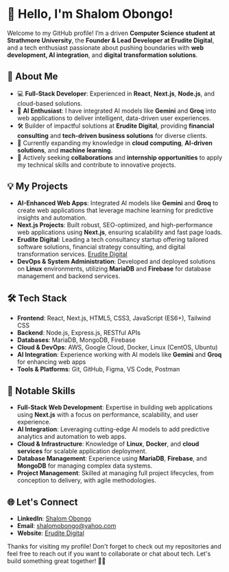 # 👋 Hello, I'm Shalom Obongo!

Welcome to my GitHub profile! I’m a driven **Computer Science student at Strathmore University**, the **Founder & Lead Developer at Erudite Digital**, and a tech enthusiast passionate about pushing boundaries with **web development, AI integration**, and **digital transformation solutions**.

## 🚀 About Me
- 💻 **Full-Stack Developer**: Experienced in **React**, **Next.js**, **Node.js**, and cloud-based solutions.
- 🤖 **AI Enthusiast**: I have integrated AI models like **Gemini** and **Groq** into web applications to deliver intelligent, data-driven user experiences.
- 🛠 Builder of impactful solutions at **Erudite Digital**, providing **financial consulting** and **tech-driven business solutions** for diverse clients.
- 🌱 Currently expanding my knowledge in **cloud computing**, **AI-driven solutions**, and **machine learning**.
- 🤝 Actively seeking **collaborations** and **internship opportunities** to apply my technical skills and contribute to innovative projects.

## 💡 My Projects
- **AI-Enhanced Web Apps**: Integrated AI models like **Gemini** and **Groq** to create web applications that leverage machine learning for predictive insights and automation.
- **Next.js Projects**: Built robust, SEO-optimized, and high-performance web applications using **Next.js**, ensuring scalability and fast page loads.
- **Erudite Digital**: Leading a tech consultancy startup offering tailored software solutions, financial strategy consulting, and digital transformation services. [Erudite Digital](https://eruditedigital.com)
- **DevOps & System Administration**: Developed and deployed solutions on **Linux** environments, utilizing **MariaDB** and **Firebase** for database management and backend services.

## 🛠 Tech Stack
- **Frontend**: React, Next.js, HTML5, CSS3, JavaScript (ES6+), Tailwind CSS
- **Backend**: Node.js, Express.js, RESTful APIs
- **Databases**: MariaDB, MongoDB, Firebase
- **Cloud & DevOps**: AWS, Google Cloud, Docker, Linux (CentOS, Ubuntu)
- **AI Integration**: Experience working with AI models like **Gemini** and **Groq** for enhancing web apps
- **Tools & Platforms**: Git, GitHub, Figma, VS Code, Postman

## 🔧 Notable Skills
- **Full-Stack Web Development**: Expertise in building web applications using **Next.js** with a focus on performance, scalability, and user experience.
- **AI Integration**: Leveraging cutting-edge AI models to add predictive analytics and automation to web apps.
- **Cloud & Infrastructure**: Knowledge of **Linux**, **Docker**, and **cloud services** for scalable application deployment.
- **Database Management**: Experience using **MariaDB**, **Firebase**, and **MongoDB** for managing complex data systems.
- **Project Management**: Skilled at managing full project lifecycles, from conception to delivery, with agile methodologies.

## 🌐 Let's Connect
- **LinkedIn**: [Shalom Obongo](https://www.linkedin.com/in/shalom-obongo)
- **Email**: shalomobongo@yahoo.com
- **Website**: [Erudite Digital](https://eruditedigital.com)

Thanks for visiting my profile! Don't forget to check out my repositories and feel free to reach out if you want to collaborate or chat about tech. Let's build something great together! 🚀✨
